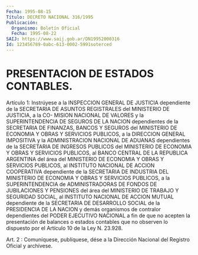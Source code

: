 ```yaml
---
Fecha: 1995-08-15
Título: DECRETO NACIONAL 316/1995
Publicación:
  Organismo: Boletín Oficial
  Fecha: 1995-08-22
SAIJ: https://www.saij.gob.ar/DN19952000316
Id: 123456789-0abc-613-0002-5991soterced
---
```

# PRESENTACION DE ESTADOS CONTABLES.

<a id="1"></a>
Artículo  1:  Instrúyese  a  la  INSPECCION  GENERAL  DE JUSTICIA dependiente de la SECRETARIA DE ASUNTOS REGISTRALES  del MINISTERIO DE JUSTICIA, a la CO- MISION NACIONAL DE VALORES y la SUPERINTENDENCIA  DE  SEGUROS  DE  LA  NACION  dependientes  de la SECRETARIA DE FINANZAS, BANCOS Y SEGUROS del MINISTERIO DE ECONOMIA Y  OBRAS  Y SERVICIOS PUBLICOS, a la DIRECCION GENERAL IMPOSITIVA y la ADMINISTRACION NACIONAL DE ADUANAS dependientes de la SECRETARIA DE INGRESOS PUBLICOS del MINISTERIO DE ECONOMIA Y OBRAS Y SERVICIOS PUBLICOS, al  BANCO  CENTRAL DE LA REPUBLICA ARGENTINA del área del MINISTERIO DE ECONOMIA  Y  OBRAS Y SERVICIOS PUBLICOS, al INSTITUTO NACIONAL DE ACCION COOPERATIVA dependiente  de  la  SECRETARIA DE INDUSTRIA  DEL MINISTERIO DE ECONOMIA Y OBRAS Y SERVICIOS PUBLICOS, a la SUPERINTENDENCIA  de ADMINISTRADORAS DE FONDOS DE JUBILACIONES Y PENSIONES del área del  MINISTERIO DE TRABAJO Y SEGURIDAD SOCIAL, al INSTITUTO NACIONAL DE ACCION MUTUAL dependiente de la SECRETARIA DE  DESARROLLO  SOCIAL de la  PRESIDENCIA  DE  LA  NACION  y demás organismos de contralor dependientes del PODER EJECUTIVO NACIONAL a fin  de  que no acepten  la  presentación  de balances  o estados contables que no observen lo dispuesto por el Artículo 10 de la Ley N. 23.928.

<a id="2"></a>
Art. 2 : Comuníquese,  publíquese, dése a la Dirección Nacional del Registro Oficial y archívese.